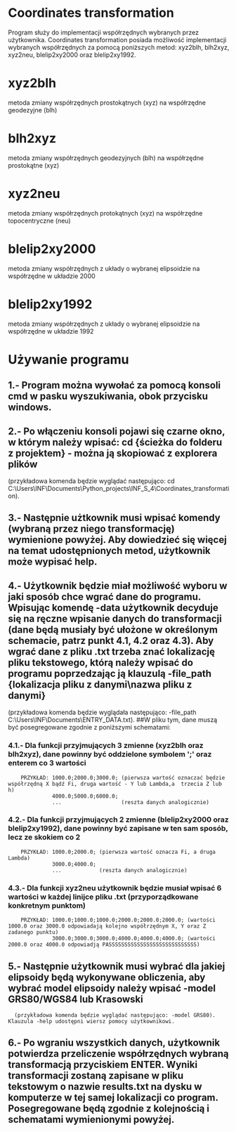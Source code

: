 # Coordinates transformation
Program służy do implementacji współrzędnych wybranych przez użytkownika.
Coordinates transformation posiada możliwość implementacji wybranych współrzędnych za pomocą poniższych metod:
  xyz2blh, blh2xyz, xyz2neu, blelip2xy2000 oraz blelip2xy1992.
 # xyz2blh
  metoda zmiany współrzędnych prostokątnych (xyz) na współrzędne geodezyjne (blh)
 # blh2xyz
  metoda zmiany współrzędnych geodezyjnych (blh) na współrzędne prostokątne (xyz)
 # xyz2neu
  metoda zmiany współrzędnych protokątnych (xyz) na współrzędne topocentryczne (neu)
 # blelip2xy2000
  metoda zmiany współrzędnych z układy o wybranej elipsoidzie na współrzędne w układzie 2000
 # blelip2xy1992
  metoda zmiany współrzędnych z układy o wybranej elipsoidzie na współrzędne w układzie 1992
# Używanie programu
  ## 1.- Program można wywołać za pomocą konsoli cmd w pasku wyszukiwania, obok przycisku windows. 
  ## 2.- Po włączeniu konsoli pojawi się czarne okno, w którym należy wpisać: cd {ścieżka do folderu z projektem} - można ją skopiować z explorera plików 
  (przykładowa komenda będzie wyglądać następująco: cd C:\Users\INF\Documents\Python_projects\INF_S_4\Coordinates_transformation). 
  ## 3.- Następnie użtkownik musi wpisać komendy (wybraną przez niego transformację) wymienione powyżej. Aby dowiedzieć się więcej na temat udostępnionych metod, użytkownik może wypisać help. 
  ## 4.- Użytkownik będzie miał możliwość wyboru w jaki sposób chce wgrać dane do programu. Wpisując komendę -data użytkownik decyduje się na ręczne wpisanie danych do transformacji (dane będą musiały być ułożone w określonym schemacie, patrz punkt 4.1, 4.2 oraz 4.3). Aby wgrać dane z pliku .txt trzeba znać lokalizację pliku tekstowego, którą należy wpisać do programu poprzedzając ją klauzulą -file_path {lokalizacja pliku z danymi\nazwa pliku z danymi}
  (przykładowa komenda będzie wyglądała następująco: -file_path C:\Users\INF\Documents\ENTRY_DATA.txt).
  ##W pliku tym, dane muszą być posegregowane zgodnie z poniższymi schematami:
  ### 4.1.- Dla funkcji przyjmujących 3 zmienne (xyz2blh oraz blh2xyz), dane powinny być oddzielone symbolem ';' oraz enterem co 3 wartości
        PRZYKŁAD: 1000.0;2000.0;3000.0; (pierwsza wartość oznaczać będzie współrzędną X bądź Fi, druga wartość - Y lub Lambda,a  trzecia Z lub h)
                  4000.0;5000.0;6000.0;
                  ...                   (reszta danych analogicznie)
  ### 4.2.- Dla funkcji przyjmujących 2 zmienne (blelip2xy2000 oraz blelip2xy1992), dane powinny być zapisane w ten sam sposób, lecz ze skokiem co 2
        PRZYKŁAD: 1000.0;2000.0; (pierwsza wartość oznacza Fi, a druga Lambda)
                  3000.0;4000.0;
                  ...            (reszta danych analogicznie)
  ### 4.3.- Dla funkcji xyz2neu użytkownik będzie musiał wpisać 6 wartości w każdej linijce pliku .txt (przyporządkowane konkretnym punktom)
        PRZYKŁAD: 1000.0;1000.0;1000.0;2000.0;2000.0;2000.0; (wartości 1000.0 oraz 3000.0 odpowiadają kolejno współrzędnym X, Y oraz Z zadanego punktu)
                  3000.0;3000.0;3000.0;4000.0;4000.0;4000.0; (wartości 2000.0 oraz 4000.0 odpowiadją PASSSSSSSSSSSSSSSSSSSSSSSSSSSS)
  ## 5.- Następnie użytkownik musi wybrać dla jakiej elipsoidy będą wykonywane obliczenia, aby wybrać model elipsoidy należy wpisać -model GRS80/WGS84 lub Krasowski
      (przykładowa komenda będzie wyglądać następująco: -model GRS80). Klauzula -help udostępni wiersz pomocy użytkownikowi.
  ## 6.- Po wgraniu wszystkich danych, użytkownik potwierdza przeliczenie współrzędnych wybraną transformacją przyciskiem ENTER. Wyniki transformacji zostaną zapisane w pliku tekstowym o nazwie results.txt na dysku w komputerze w tej samej lokalizacji co program. Posegregowane będą zgodnie z kolejnością i schematami wymienionymi powyżej.
               
